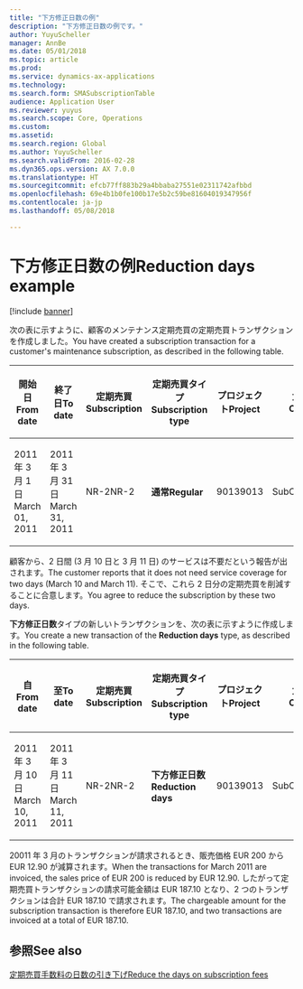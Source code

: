 ```yaml
---
title: "下方修正日数の例"
description: "下方修正日数の例です。"
author: YuyuScheller
manager: AnnBe
ms.date: 05/01/2018
ms.topic: article
ms.prod: 
ms.service: dynamics-ax-applications
ms.technology: 
ms.search.form: SMASubscriptionTable
audience: Application User
ms.reviewer: yuyus
ms.search.scope: Core, Operations
ms.custom: 
ms.assetid: 
ms.search.region: Global
ms.author: YuyuScheller
ms.search.validFrom: 2016-02-28
ms.dyn365.ops.version: AX 7.0.0
ms.translationtype: HT
ms.sourcegitcommit: efcb77ff883b29a4bbaba27551e02311742afbbd
ms.openlocfilehash: 69e4b1b0fe100b17e5b2c59be81604019347956f
ms.contentlocale: ja-jp
ms.lasthandoff: 05/08/2018

---
```



# <a name="reduction-days-example"></a><span data-ttu-id="86550-103">下方修正日数の例</span><span class="sxs-lookup"><span data-stu-id="86550-103">Reduction days example</span></span> 

[!include [banner](../includes/banner.md)]


<span data-ttu-id="86550-104">次の表に示すように、顧客のメンテナンス定期売買の定期売買トランザクションを作成しました。</span><span class="sxs-lookup"><span data-stu-id="86550-104">You have created a subscription transaction for a customer's maintenance subscription, as described in the following table.</span></span>

<table>
<colgroup>
<col style="width: 12%" />
<col style="width: 12%" />
<col style="width: 12%" />
<col style="width: 12%" />
<col style="width: 12%" />
<col style="width: 12%" />
<col style="width: 12%" />
<col style="width: 12%" />
</colgroup>
<thead>
<tr class="header">
<th><p><span data-ttu-id="86550-105">開始日</span><span class="sxs-lookup"><span data-stu-id="86550-105">From date</span></span></p></th>
<th><p><span data-ttu-id="86550-106">終了日</span><span class="sxs-lookup"><span data-stu-id="86550-106">To date</span></span></p></th>
<th><p><span data-ttu-id="86550-107">定期売買</span><span class="sxs-lookup"><span data-stu-id="86550-107">Subscription</span></span></p></th>
<th><p><span data-ttu-id="86550-108">定期売買タイプ</span><span class="sxs-lookup"><span data-stu-id="86550-108">Subscription type</span></span></p></th>
<th><p><span data-ttu-id="86550-109">プロジェクト</span><span class="sxs-lookup"><span data-stu-id="86550-109">Project</span></span></p></th>
<th><p><span data-ttu-id="86550-110">カテゴリ</span><span class="sxs-lookup"><span data-stu-id="86550-110">Category</span></span></p></th>
<th><p><span data-ttu-id="86550-111">販売通貨</span><span class="sxs-lookup"><span data-stu-id="86550-111">Sales currency</span></span></p></th>
<th><p><span data-ttu-id="86550-112">販売価格</span><span class="sxs-lookup"><span data-stu-id="86550-112">Sales price</span></span></p></th>
</tr>
</thead>
<tbody>
<tr class="odd">
<td><p><span data-ttu-id="86550-113">2011 年 3 月 1 日</span><span class="sxs-lookup"><span data-stu-id="86550-113">March 01, 2011</span></span></p></td>
<td><p><span data-ttu-id="86550-114">2011 年 3 月 31 日</span><span class="sxs-lookup"><span data-stu-id="86550-114">March 31, 2011</span></span></p></td>
<td><p><span data-ttu-id="86550-115">NR-2</span><span class="sxs-lookup"><span data-stu-id="86550-115">NR-2</span></span></p></td>
<td><p><span data-ttu-id="86550-116"><strong>通常</strong></span><span class="sxs-lookup"><span data-stu-id="86550-116"><strong>Regular</strong></span></span></p></td>
<td><p><span data-ttu-id="86550-117">9013</span><span class="sxs-lookup"><span data-stu-id="86550-117">9013</span></span></p></td>
<td><p><span data-ttu-id="86550-118">SubCat2</span><span class="sxs-lookup"><span data-stu-id="86550-118">SubCat2</span></span></p></td>
<td><p><span data-ttu-id="86550-119">EUR / EUR</span><span class="sxs-lookup"><span data-stu-id="86550-119">EUR</span></span></p></td>
<td><p><span data-ttu-id="86550-120">200.00</span><span class="sxs-lookup"><span data-stu-id="86550-120">200.00</span></span></p></td>
</tr>
</tbody>
</table>


<span data-ttu-id="86550-121">顧客から、2 日間 (3 月 10 日と 3 月 11 日) のサービスは不要だという報告が出されます。</span><span class="sxs-lookup"><span data-stu-id="86550-121">The customer reports that it does not need service coverage for two days (March 10 and March 11).</span></span> <span data-ttu-id="86550-122">そこで、これら 2 日分の定期売買を削減することに合意します。</span><span class="sxs-lookup"><span data-stu-id="86550-122">You agree to reduce the subscription by these two days.</span></span>

<span data-ttu-id="86550-123">**下方修正日数**タイプの新しいトランザクションを、次の表に示すように作成します。</span><span class="sxs-lookup"><span data-stu-id="86550-123">You create a new transaction of the **Reduction days** type, as described in the following table.</span></span>

<table>
<colgroup>
<col style="width: 12%" />
<col style="width: 12%" />
<col style="width: 12%" />
<col style="width: 12%" />
<col style="width: 12%" />
<col style="width: 12%" />
<col style="width: 12%" />
<col style="width: 12%" />
</colgroup>
<thead>
<tr class="header">
<th><p><span data-ttu-id="86550-124">自</span><span class="sxs-lookup"><span data-stu-id="86550-124">From date</span></span></p></th>
<th><p><span data-ttu-id="86550-125">至</span><span class="sxs-lookup"><span data-stu-id="86550-125">To date</span></span></p></th>
<th><p><span data-ttu-id="86550-126">定期売買</span><span class="sxs-lookup"><span data-stu-id="86550-126">Subscription</span></span></p></th>
<th><p><span data-ttu-id="86550-127">定期売買タイプ</span><span class="sxs-lookup"><span data-stu-id="86550-127">Subscription type</span></span></p></th>
<th><p><span data-ttu-id="86550-128">プロジェクト</span><span class="sxs-lookup"><span data-stu-id="86550-128">Project</span></span></p></th>
<th><p><span data-ttu-id="86550-129">カテゴリ</span><span class="sxs-lookup"><span data-stu-id="86550-129">Category</span></span></p></th>
<th><p><span data-ttu-id="86550-130">販売通貨</span><span class="sxs-lookup"><span data-stu-id="86550-130">Sales currency</span></span></p></th>
<th><p><span data-ttu-id="86550-131">販売価格</span><span class="sxs-lookup"><span data-stu-id="86550-131">Sales price</span></span></p></th>
</tr>
</thead>
<tbody>
<tr class="odd">
<td><p><span data-ttu-id="86550-132">2011 年 3 月 10 日</span><span class="sxs-lookup"><span data-stu-id="86550-132">March 10, 2011</span></span></p></td>
<td><p><span data-ttu-id="86550-133">2011 年 3 月 11 日</span><span class="sxs-lookup"><span data-stu-id="86550-133">March 11, 2011</span></span></p></td>
<td><p><span data-ttu-id="86550-134">NR-2</span><span class="sxs-lookup"><span data-stu-id="86550-134">NR-2</span></span></p></td>
<td><p><span data-ttu-id="86550-135"><strong>下方修正日数</strong></span><span class="sxs-lookup"><span data-stu-id="86550-135"><strong>Reduction days</strong></span></span></p></td>
<td><p><span data-ttu-id="86550-136">9013</span><span class="sxs-lookup"><span data-stu-id="86550-136">9013</span></span></p></td>
<td><p><span data-ttu-id="86550-137">SubCat2</span><span class="sxs-lookup"><span data-stu-id="86550-137">SubCat2</span></span></p></td>
<td><p><span data-ttu-id="86550-138">EUR / EUR</span><span class="sxs-lookup"><span data-stu-id="86550-138">EUR</span></span></p></td>
<td><p><span data-ttu-id="86550-139">-12.90</span><span class="sxs-lookup"><span data-stu-id="86550-139">-12.90</span></span></p></td>
</tr>
</tbody>
</table>


<span data-ttu-id="86550-140">20011 年 3 月のトランザクションが請求されるとき、販売価格 EUR 200 から EUR 12.90 が減算されます。</span><span class="sxs-lookup"><span data-stu-id="86550-140">When the transactions for March 2011 are invoiced, the sales price of EUR 200 is reduced by EUR 12.90.</span></span> <span data-ttu-id="86550-141">したがって定期売買トランザクションの請求可能金額は EUR 187.10 となり、2 つのトランザクションは合計 EUR 187.10 で請求されます。</span><span class="sxs-lookup"><span data-stu-id="86550-141">The chargeable amount for the subscription transaction is therefore EUR 187.10, and two transactions are invoiced at a total of EUR 187.10.</span></span>

## <a name="see-also"></a><span data-ttu-id="86550-142">参照</span><span class="sxs-lookup"><span data-stu-id="86550-142">See also</span></span>

[<span data-ttu-id="86550-143">定期売買手数料の日数の引き下げ</span><span class="sxs-lookup"><span data-stu-id="86550-143">Reduce the days on subscription fees</span></span>](reduce-the-days-on-subscription-fees.md)

  



